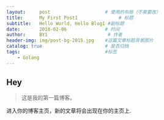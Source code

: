 ```yaml
---
layout:     post                    # 使用的布局（不需要改）
title:      My First Post1               # 标题 
subtitle:   Hello World, Hello Blog1 #副标题
date:       2018-02-06              # 时间
author:     BY1                      # 作者
header-img: img/post-bg-2015.jpg    #这篇文章标题背景图片
catalog: true                       # 是否归档
tags:                               #标签
    - Golang
---
```


## Hey
>这是我的第一篇博客。

进入你的博客主页，新的文章将会出现在你的主页上.